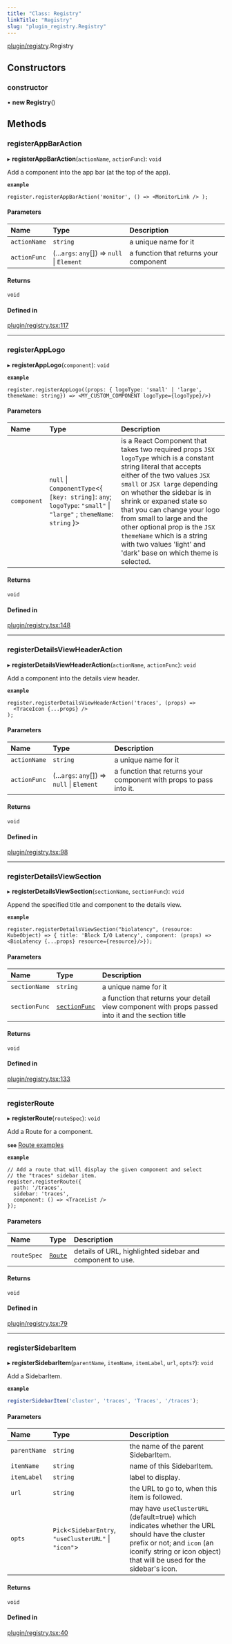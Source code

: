 ```yaml
---
title: "Class: Registry"
linkTitle: "Registry"
slug: "plugin_registry.Registry"
---
```


[plugin/registry](../modules/plugin_registry.md).Registry

## Constructors

### constructor

• **new Registry**()

## Methods

### registerAppBarAction

▸ **registerAppBarAction**(`actionName`, `actionFunc`): `void`

Add a component into the app bar (at the top of the app).

**`example`**

```JSX
register.registerAppBarAction('monitor', () => <MonitorLink /> );
```

#### Parameters

| Name | Type | Description |
| :------ | :------ | :------ |
| `actionName` | `string` | a unique name for it |
| `actionFunc` | (...`args`: `any`[]) => ``null`` \| `Element` | a function that returns your component |

#### Returns

`void`

#### Defined in

[plugin/registry.tsx:117](https://github.com/kinvolk/headlamp/blob/490b989/frontend/src/plugin/registry.tsx#L117)

___

### registerAppLogo

▸ **registerAppLogo**(`component`): `void`

**`example`**
```JSX
register.registerAppLogo((props: { logoType: 'small' | 'large', themeName: string}) => <MY_CUSTOM_COMPONENT logoType={logoType}/>)
```

#### Parameters

| Name | Type | Description |
| :------ | :------ | :------ |
| `component` | ``null`` \| `ComponentType`<{ `[key: string]`: `any`; `logoType`: ``"small"`` \| ``"large"`` ; `themeName`: `string`  }\> | is a React Component that takes two required props ```JSX logoType``` which is a constant string literal that accepts either of the two values ```JSX small``` or ```JSX large``` depending on whether the sidebar is in shrink or expaned state so that you can change your logo from small to large and the other optional prop is the ```JSX themeName``` which is a string with two values 'light' and 'dark' base on which theme is selected. |

#### Returns

`void`

#### Defined in

[plugin/registry.tsx:148](https://github.com/kinvolk/headlamp/blob/490b989/frontend/src/plugin/registry.tsx#L148)

___

### registerDetailsViewHeaderAction

▸ **registerDetailsViewHeaderAction**(`actionName`, `actionFunc`): `void`

Add a component into the details view header.

**`example`**

```JSX
register.registerDetailsViewHeaderAction('traces', (props) =>
  <TraceIcon {...props} />
);
```

#### Parameters

| Name | Type | Description |
| :------ | :------ | :------ |
| `actionName` | `string` | a unique name for it |
| `actionFunc` | (...`args`: `any`[]) => ``null`` \| `Element` | a function that returns your component                     with props to pass into it. |

#### Returns

`void`

#### Defined in

[plugin/registry.tsx:98](https://github.com/kinvolk/headlamp/blob/490b989/frontend/src/plugin/registry.tsx#L98)

___

### registerDetailsViewSection

▸ **registerDetailsViewSection**(`sectionName`, `sectionFunc`): `void`

Append the specified title and component to the details view.

**`example`**

```JSX
register.registerDetailsViewSection("biolatency", (resource: KubeObject) => { title: 'Block I/O Latency', component: (props) => <BioLatency {...props} resource={resource}/>});
```

#### Parameters

| Name | Type | Description |
| :------ | :------ | :------ |
| `sectionName` | `string` | a unique name for it |
| `sectionFunc` | [`sectionFunc`](../modules/plugin_registry.md#sectionfunc) | a function that returns your detail view component with props                      passed into it and the section title |

#### Returns

`void`

#### Defined in

[plugin/registry.tsx:133](https://github.com/kinvolk/headlamp/blob/490b989/frontend/src/plugin/registry.tsx#L133)

___

### registerRoute

▸ **registerRoute**(`routeSpec`): `void`

Add a Route for a component.

**`see`** [Route examples](https://github.com/kinvolk/headlamp/blob/main/frontend/src/lib/router.tsx)

**`example`**

```JSX
// Add a route that will display the given component and select
// the "traces" sidebar item.
register.registerRoute({
  path: '/traces',
  sidebar: 'traces',
  component: () => <TraceList />
});
```

#### Parameters

| Name | Type | Description |
| :------ | :------ | :------ |
| `routeSpec` | [`Route`](../interfaces/lib_router.Route.md) | details of URL, highlighted sidebar and component to use. |

#### Returns

`void`

#### Defined in

[plugin/registry.tsx:79](https://github.com/kinvolk/headlamp/blob/490b989/frontend/src/plugin/registry.tsx#L79)

___

### registerSidebarItem

▸ **registerSidebarItem**(`parentName`, `itemName`, `itemLabel`, `url`, `opts?`): `void`

Add a SidebarItem.

**`example`**

```javascript
registerSidebarItem('cluster', 'traces', 'Traces', '/traces');
```

#### Parameters

| Name | Type | Description |
| :------ | :------ | :------ |
| `parentName` | `string` | the name of the parent SidebarItem. |
| `itemName` | `string` | name of this SidebarItem. |
| `itemLabel` | `string` | label to display. |
| `url` | `string` | the URL to go to, when this item is followed. |
| `opts` | `Pick`<`SidebarEntry`, ``"useClusterURL"`` \| ``"icon"``\> | may have `useClusterURL` (default=true) which indicates whether the URL should have the cluster prefix or not; and `icon` (an iconify string or icon object) that will be used for the sidebar's icon. |

#### Returns

`void`

#### Defined in

[plugin/registry.tsx:40](https://github.com/kinvolk/headlamp/blob/490b989/frontend/src/plugin/registry.tsx#L40)
